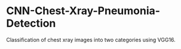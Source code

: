 # CNN-Chest-Xray-Pneumonia-Detection
Classification of chest xray images into two categories using VGG16.
